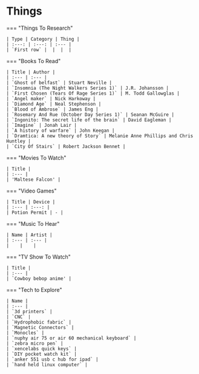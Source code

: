 # Things

=== "Things To Research"

    | Type | Category | Thing |
    | :---: | :---: | :--- |
    | `First row` |  |  |  |
    
=== "Books To Read"
    
    | Title | Author |
    | :--- | :--- |
    | `Ghost of belfast` | Stuart Neville |
    | `Insomnia (The Night Walkers Series 1)` | J.R. Johansson |
    | `First Chosen (Tears Of Rage Series 1)` | M. Todd Gallowglas |
    | `Angel maker` | Nick Harkoway |
    | `Diamond Age` | Neal Stephenson |
    | `Blood of Ambrose` | James Eng |
    | `Rosemary And Rue (October Day Series 1)` | Seanan McGuire |
    | `Ingonito: The secret life of the brain` | David Eagleman |
    | `Imagine` | Jonah Lair |
    | `A history of warfare` | John Keegan |
    | `Dramtica: A new theory of Story` | Melanie Anne Phillips and Chris Huntley |
    | `City Of Stairs` | Robert Jackson Bennet |

=== "Movies To Watch"

    | Title |
    | :--- |
    | 'Maltese Falcon' |

=== "Video Games"

    | Title | Device |
    | :--- | :---: |
    | Potion Permit | - |

=== "Music To Hear"

    | Name | Artist |
    | :--- | :--- |
    |    |    |

=== "TV Show To Watch"

    | Title |
    | :--- |
    | `Cowboy bebop anime' |
    
=== "Tech to Explore"
    
    | Name |
    | :--- |
    | `3d printers` |
    | `CNC` |
    | `Hydrophobic fabric` |
    | `Magnetic Connectors` |
    | `Monocles` |
    | `nuphy air 75 or air 60 mechanical keyboard` |
    | `zebra micro pen` |
    | `xencelabs quick keys` |
    | `DIY pocket watch kit` |
    | `anker 551 usb c hub for ipad` |
    | `hand held linux computer` |
